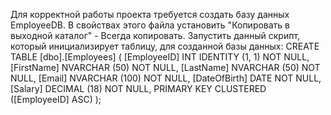 Для корректной работы проекта требуется создать базу данных EmployeeDB. В свойствах этого файла установить "Копировать в выходной каталог" - Всегда копировать. Запустить данный скрипт, который инициализирует таблицу, для созданной базы данных:
CREATE TABLE [dbo].[Employees] (
    [EmployeeID]  INT            IDENTITY (1, 1) NOT NULL,
    [FirstName]   NVARCHAR (50)  NOT NULL,
    [LastName]    NVARCHAR (50)  NOT NULL,
    [Email]       NVARCHAR (100) NOT NULL,
    [DateOfBirth] DATE           NOT NULL,
    [Salary]      DECIMAL (18)   NOT NULL,
    PRIMARY KEY CLUSTERED ([EmployeeID] ASC)
);

